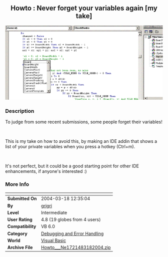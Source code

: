 ﻿<div align="center">

## Howto : Never forget your variables again \[my take\]

<img src="PIC20043181234232197.GIF">
</div>

### Description

To judge from some recent submissions, some people forget their variables!

<br>

This is my take on how to avoid this, by making an IDE addin that shows a list of your private variables when you press a hotkey (Ctrl+m).

<br>

It's not perfect, but it could be a good starting point for other IDE enhancements, if anyone's interested :)
 
### More Info
 


<span>             |<span>
---                |---
**Submitted On**   |2004-03-18 12:35:04
**By**             |[grigri](https://github.com/Planet-Source-Code/PSCIndex/blob/master/ByAuthor/grigri.md)
**Level**          |Intermediate
**User Rating**    |4.8 (19 globes from 4 users)
**Compatibility**  |VB 6\.0
**Category**       |[Debugging and Error Handling](https://github.com/Planet-Source-Code/PSCIndex/blob/master/ByCategory/debugging-and-error-handling__1-26.md)
**World**          |[Visual Basic](https://github.com/Planet-Source-Code/PSCIndex/blob/master/ByWorld/visual-basic.md)
**Archive File**   |[Howto\_\_\_Ne1721483182004\.zip](https://github.com/Planet-Source-Code/grigri-howto-never-forget-your-variables-again-my-take__1-52453/archive/master.zip)








